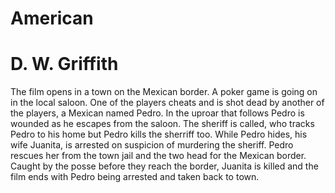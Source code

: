 # American
# D. W. Griffith
The film opens in a town on the Mexican border. A poker game is going on in the local saloon. One of the players cheats and is shot dead by another of the players, a Mexican named Pedro. In the uproar that follows Pedro is wounded as he escapes from the saloon. The sheriff is called, who tracks Pedro to his home but Pedro kills the sherriff too. While Pedro hides, his wife Juanita, is arrested on suspicion of murdering the sheriff. Pedro rescues her from the town jail and the two head for the Mexican border. Caught by the posse before they reach the border, Juanita is killed and the film ends with Pedro being arrested and taken back to town.